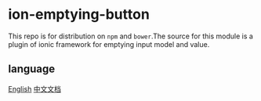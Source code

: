 # ion-emptying-button

This repo is for distribution on `npm` and `bower`.The source for this module is a plugin 
of ionic framework for emptying input model and value.

## language
[English](https://github.com/angular/angular.js/tree/master/src/ngMessages)
[中文文档](https://github.com/angular/angular.js/tree/master/src/ngMessages)



